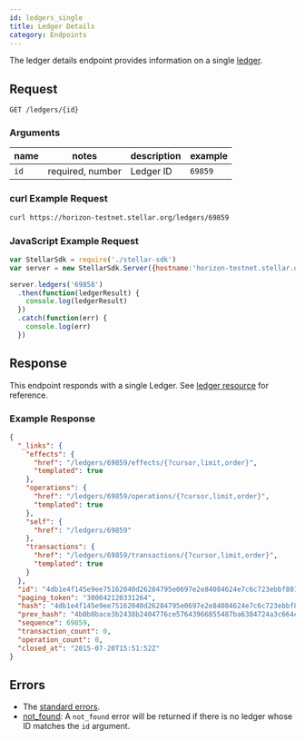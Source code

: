 ```yaml
---
id: ledgers_single
title: Ledger Details
category: Endpoints
---
```


The ledger details endpoint provides information on a single [ledger][resources_ledger].

## Request

```
GET /ledgers/{id}
```

### Arguments

|  name  |  notes  | description | example |
| ------ | ------- | ----------- | ------- |
| `id` | required, number | Ledger ID | `69859` |

### curl Example Request

```sh
curl https://horizon-testnet.stellar.org/ledgers/69859
```

### JavaScript Example Request

```js
var StellarSdk = require('./stellar-sdk')
var server = new StellarSdk.Server({hostname:'horizon-testnet.stellar.org', secure:true, port:443});

server.ledgers('69858')
  .then(function(ledgerResult) {
    console.log(ledgerResult)
  })
  .catch(function(err) {
    console.log(err)
  })

```
## Response

This endpoint responds with a single Ledger.  See [ledger resource][] for reference.

### Example Response

```json
{
  "_links": {
    "effects": {
      "href": "/ledgers/69859/effects/{?cursor,limit,order}",
      "templated": true
    },
    "operations": {
      "href": "/ledgers/69859/operations/{?cursor,limit,order}",
      "templated": true
    },
    "self": {
      "href": "/ledgers/69859"
    },
    "transactions": {
      "href": "/ledgers/69859/transactions/{?cursor,limit,order}",
      "templated": true
    }
  },
  "id": "4db1e4f145e9ee75162040d26284795e0697e2e84084624e7c6c723ebbf80118",
  "paging_token": "300042120331264",
  "hash": "4db1e4f145e9ee75162040d26284795e0697e2e84084624e7c6c723ebbf80118",
  "prev_hash": "4b0b8bace3b2438b2404776ce57643966855487ba6384724a3c664c7aa4cd9e4",
  "sequence": 69859,
  "transaction_count": 0,
  "operation_count": 0,
  "closed_at": "2015-07-20T15:51:52Z"
}
```

## Errors

- The [standard errors](../guide/errors.md#Standard_Errors).
- [not_found](../error/not_found.md): A `not_found` error will be returned if there is no ledger whose ID matches the `id` argument.

[ledger resource]: ./resource/ledger.md
[transaction]: ./resource/transaction.md
[resources_ledger]: ./resources/ledger.md

